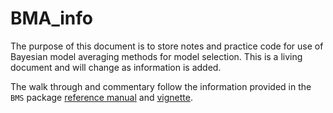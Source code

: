 # BMA_info

The purpose of this document is to store notes and practice code for use of Bayesian model averaging methods for model selection. This is a living document and will change as information is added. 

The walk through and commentary follow the information provided in the `BMS` package [reference manual](https://cran.r-project.org/web/packages/BMS/BMS.pdf) and [vignette](https://cran.r-project.org/web/packages/BMS/vignettes/bmsmanual.pdf). 
